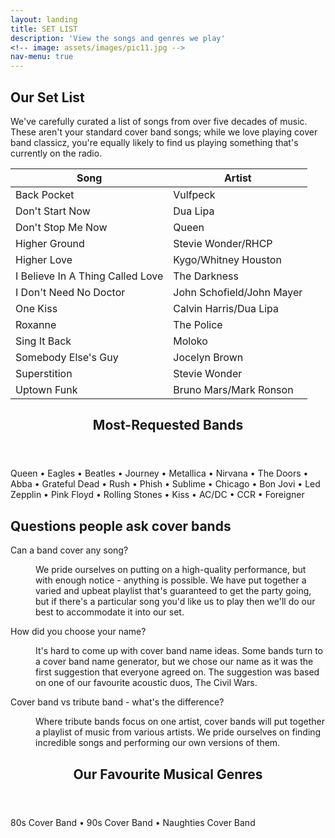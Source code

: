 ```yaml
---
layout: landing
title: SET LIST
description: 'View the songs and genres we play'
<!-- image: assets/images/pic11.jpg -->
nav-menu: true
---
```


<!-- Main -->
<div id="main">
<!-- One -->
<section id="setlist" class="spotlights">
	<div class="inner">
		<h2>Our Set List</h2>
		<p>We've carefully curated a list of songs from over five decades of music. These aren't your standard cover band songs; while we love playing cover band classicz, you're equally likely to find us playing something that's currently on the radio. </p>
		<div class="table-wrapper">
			<table>
				<thead>
					<tr>
						<th>Song</th>
						<th>Artist</th>
					</tr>
				</thead>
				<tbody>
					<tr>
						<td>Back Pocket</td>
						<td>Vulfpeck</td>
					</tr>
					<tr>
						<td>Don't Start Now</td>
						<td>Dua Lipa</td>
					</tr>
					<tr>
						<td>Don't Stop Me Now</td>
						<td>Queen</td>
					</tr>
					<tr>
						<td>Higher Ground</td>
						<td>Stevie Wonder/RHCP</td>
					</tr>
					<tr>
						<td>Higher Love</td>
						<td>Kygo/Whitney Houston</td>
					</tr>
					<tr>
						<td>I Believe In A Thing Called Love</td>
						<td>The Darkness</td>
					</tr>
					<tr>
						<td>I Don't Need No Doctor</td>
						<td>John Schofield/John Mayer</td>
					</tr>
					<tr>
						<td>One Kiss</td>
						<td>Calvin Harris/Dua Lipa</td>
					</tr>
					<tr>
						<td>Roxanne</td>
						<td>The Police</td>
					</tr>
					<tr>
						<td>Sing It Back</td>
						<td>Moloko</td>
					</tr>
					<tr>
						<td>Somebody Else's Guy</td>
						<td>Jocelyn Brown</td>
					</tr>
					<tr>
						<td>Superstition</td>
						<td>Stevie Wonder</td>
					</tr>
					<tr>
						<td>Uptown Funk</td>
						<td>Bruno Mars/Mark Ronson</td>
					</tr>
				</tbody>
				<!-- <tfoot>
					<tr>
						<td colspan="2"></td>
						<td>100.00</td>
					</tr>
				</tfoot> -->
			</table>
		</div>
	</div>
</section>

<!-- Artists -->
<section id="artists">
	<div class="inner">
		<header class="major">
			<h2>Most-Requested Bands</h2>
		</header>
		<div class="box">
			<p>Queen • Eagles • Beatles • Journey • Metallica • Nirvana • The Doors • Abba • Grateful Dead • Rush • Phish • Sublime • Chicago • Bon Jovi • Led Zepplin • Pink Floyd • Rolling Stones • Kiss • AC/DC • CCR • Foreigner</p>
		</div>
	</div>
</section>

<!-- FAQs -->
<section id="faqs" class="spotlights">
	<div class="inner">
		<h2>Questions people ask cover bands</h2>
		<dl>
			<dt>Can a band cover any song?</dt>
			<dd>
				<p>We pride ourselves on putting on a high-quality performance, but with enough notice - anything is possible. We have put together a varied and upbeat playlist that's guaranteed to get the party going, but if there's a particular song you'd like us to play then we'll do our best to accommodate it into our set.</p>
			</dd>
			<dt>How did you choose your name?</dt>
			<dd>
				<p>It's hard to come up with cover band name ideas. Some bands turn to a cover band name generator, but we chose our name as it was the first suggestion that everyone agreed on. The suggestion was based on one of our favourite acoustic duos, The Civil Wars.</p>
			</dd>
			<dt>Cover band vs tribute band - what's the difference?</dt>
			<dd>
				<p>Where tribute bands focus on one artist, cover bands will put together a playlist of music from various artists. We pride ourselves on finding incredible songs and performing our own versions of them.</p>
			</dd>
		</dl>
	</div>
</section>

<!-- Genres -->
<section id="genres">
	<div class="inner">
		<header class="major">
			<h2>Our Favourite Musical Genres</h2>
		</header>
		<div class="box">
			<p>80s Cover Band • 90s Cover Band • Naughties Cover Band</p>
		</div>
	</div>
</section>


<!-- Bands -->
<!-- <section id="bands">
	<div class="inner">
		<header class="major">
			<h2>Most requested bands</h2>
		</header>
		<ul class="actions">
			<li><a href="generic.html" class="button next">Get Started</a></li>
		</ul>
	</div>
</section> -->





<!-- <section id="four" class="spotlights">
	<section>
		<a href="generic.html" class="image">
			<img src="assets/images/pic08.jpg" alt="" data-position="center center" />
		</a>
		<div class="content">
			<div class="inner">
				<header class="major">
					<h3>Orci maecenas</h3>
				</header>
				<p>Nullam et orci eu lorem consequat tincidunt vivamus et sagittis magna sed nunc rhoncus condimentum sem. In efficitur ligula tate urna. Maecenas massa sed magna lacinia magna pellentesque lorem ipsum dolor. Nullam et orci eu lorem consequat tincidunt. Vivamus et sagittis tempus.</p>
				<ul class="actions">
					<li><a href="generic.html" class="button">Learn more</a></li>
				</ul>
			</div>
		</div>
	</section>
	<section>
		<a href="generic.html" class="image">
			<img src="assets/images/pic09.jpg" alt="" data-position="top center" />
		</a>
		<div class="content">
			<div class="inner">
				<header class="major">
					<h3>Rhoncus magna</h3>
				</header>
				<p>Nullam et orci eu lorem consequat tincidunt vivamus et sagittis magna sed nunc rhoncus condimentum sem. In efficitur ligula tate urna. Maecenas massa sed magna lacinia magna pellentesque lorem ipsum dolor. Nullam et orci eu lorem consequat tincidunt. Vivamus et sagittis tempus.</p>
				<ul class="actions">
					<li><a href="generic.html" class="button">Learn more</a></li>
				</ul>
			</div>
		</div>
	</section>
	<section>
		<a href="generic.html" class="image">
			<img src="assets/images/pic10.jpg" alt="" data-position="25% 25%" />
		</a>
		<div class="content">
			<div class="inner">
				<header class="major">
					<h3>Sed nunc ligula</h3>
				</header>
				<p>Nullam et orci eu lorem consequat tincidunt vivamus et sagittis magna sed nunc rhoncus condimentum sem. In efficitur ligula tate urna. Maecenas massa sed magna lacinia magna pellentesque lorem ipsum dolor. Nullam et orci eu lorem consequat tincidunt. Vivamus et sagittis tempus.</p>
				<ul class="actions">
					<li><a href="generic.html" class="button">Learn more</a></li>
				</ul>
			</div>
		</div>
	</section>
</section> -->

</div>
